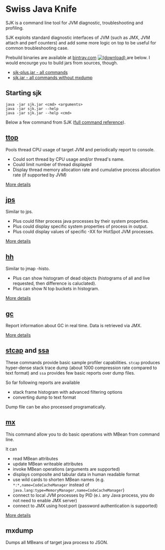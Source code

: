 Swiss Java Knife
=========

SJK is a command line tool for JVM diagnostic, troubleshooting and profiling.

SJK exploits standard diagnostic interfaces of JVM (such as JMX, JVM attach and perf counters) and add some more logic on top 
to be useful for common troubleshooting case.


Prebuild binaries are available at [bintray.com](https://bintray.com)
[ ![(download)](https://api.bintray.com/packages/aragozin/generic/sjk/images/download.svg) ](https://bintray.com/aragozin/generic/sjk/_latestVersion) are below. I would encourge you to build jars from sources, though.
- [sjk-plus.jar - all commands](https://bintray.com/artifact/download/aragozin/generic/sjk-plus-0.3.7.jar)
- [sjk.jar - all commands without mxdump](https://bintray.com/artifact/download/aragozin/generic/sjk-0.3.7.jar)


Starting sjk
----

    java -jar sjk.jar <cmd> <arguments>
    java -jar sjk.jar --help
    java -jar sjk.jar --help <cmd>

Below a few command from SJK ([full command reference](sjk-core/COMMANDS.md)).

[ttop]
----

Pools thread CPU usage of target JVM and periodically report to console.

 - Could sort thread by CPU usage and/or thread's name.
 - Could limit number of thread displayed
 - Display thread memory allocation rate and cumulative process allocation rate (if supported by JVM)

[More details](sjk-core/COMMANDS.md#ttop-command)

[jps]
----

Similar to jps. 

- Plus could filter process java processes by their system properties.
- Plus could display specific system properties of process in output.
- Plus could display values of specific -XX for HotSpot JVM processes. 
 
[More details](sjk-core/COMMANDS.md#jps-command)

[hh]
----

Similar to jmap -histo.

- Plus can show histogram of dead objects (histograms of all and live requested, then difference is caluclated).
- Plus can show N top buckets in histogram.

[More details](sjk-core/COMMANDS.md#hh-command)

[gc]
-----

Report information about GC in real time. Data is retrieved via JMX.

[More details](sjk-core/COMMANDS.md#gc-command)

[stcap] and [ssa]
----

These commands provide basic sample profiler capabilities. `stcap` produces hyper-dense stack trace dump 
(about 1000 compression rate compared to text format) and `ssa` provides few basic reports over dump files. 

So far following reports are available
- stack frame histogram with advanced filtering options
- converting dump to text format

Dump file can be also processed programatically.

[mx]
-----

This command allow you to do basic operations with MBean from command line.

It can
- read MBean attributes
- update MBean writeable attributes
- invoke MBean operations (arguments are supported)
- displays composite and tabular data in human readable format
- use wild cards to shorten MBean names (e.g. `*:*,name=CodeCacheManager` instead of `java.lang:type=MemoryManager,name=CodeCacheManager`)
- connect to local JVM processes by PID (e.i. any Java process, you do not need to enable JMX server)
- connect to JMX using host:port (password authentication is supported)

[More details](sjk-core/COMMANDS.md#mx-command)

mxdump
-----

Dumps all MBeans of target java process to JSON.

 [ttop]: sjk-core/COMMANDS.md#ttop-command
 [jps]: sjk-core/COMMANDS.md#jps-command
 [hh]: sjk-core/COMMANDS.md#hh-command
 [gc]: sjk-core/COMMANDS.md#gc-command
 [mx]: sjk-core/COMMANDS.md#mx-command
 [stcap]: sjk-core/COMMANDS.md#stcap-command
 [ssa]: sjk-core/COMMANDS.md#ssa-command